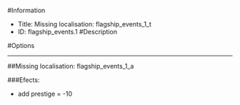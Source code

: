 #Information
 - Title: Missing localisation: flagship_events_1_t
 - ID: flagship_events.1
#Description

#Options

___
##Missing localisation: flagship_events_1_a

###Efects:<ul><li>add prestige = -10</li></ul>
